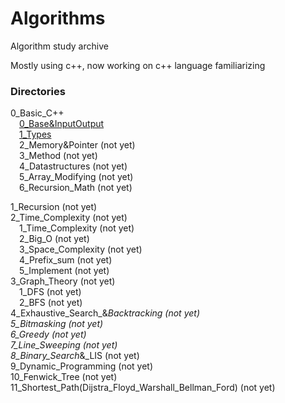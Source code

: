 # Algorithms
Algorithm study archive   

Mostly using c++, now working on c++ language familiarizing

### Directories

0_Basic_C++   
&emsp;[0_Base&InputOutput](./0_Basic_C++/0_Base_&_Input_Output.md)   
&emsp;[1_Types](./0_Basic_C++/1_Types.md)   
&emsp;2_Memory&Pointer (not yet)   
&emsp;3_Method (not yet)   
&emsp;4_Datastructures (not yet)   
&emsp;5_Array_Modifying (not yet)   
&emsp;6_Recursion_Math (not yet)   

1_Recursion (not yet)   
2_Time_Complexity (not yet)   
&emsp;1_Time_Complexity (not yet)   
&emsp;2_Big_O (not yet)   
&emsp;3_Space_Complexity (not yet)   
&emsp;4_Prefix_sum (not yet)   
&emsp;5_Implement (not yet)   
3_Graph_Theory (not yet)   
&emsp;1_DFS (not yet)   
&emsp;2_BFS (not yet)   
4_Exhaustive_Search_&_Backtracking (not yet)   
5_Bitmasking (not yet)   
6_Greedy (not yet)   
7_Line_Sweeping (not yet)   
8_Binary_Search_&_LIS (not yet)   
9_Dynamic_Programming (not yet)   
10_Fenwick_Tree (not yet)   
11_Shortest_Path(Dijstra_Floyd_Warshall_Bellman_Ford) (not yet)   

